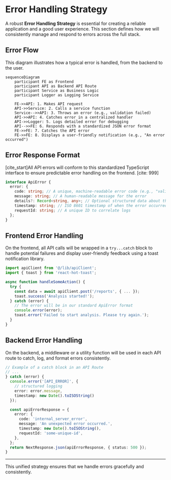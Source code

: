 # Error Handling Strategy

A robust **Error Handling Strategy** is essential for creating a reliable application and a good user experience. This section defines how we will consistently manage and respond to errors across the full stack.

## Error Flow

This diagram illustrates how a typical error is handled, from the backend to the user.

```mermaid
sequenceDiagram
    participant FE as Frontend
    participant API as Backend API Route
    participant Service as Business Logic
    participant Logger as Logging Service

    FE->>API: 1. Makes API request
    API->>Service: 2. Calls a service function
    Service-->>API: 3. Throws an error (e.g., validation failed)
    API->>API: 4. Catches error in a centralized handler
    API->>Logger: 5. Logs detailed error for debugging
    API-->>FE: 6. Responds with a standardized JSON error format
    FE->>FE: 7. Catches the API error
    FE->>FE: 8. Displays a user-friendly notification (e.g., "An error occurred")
```

## Error Response Format

[cite_start]All API errors will conform to this standardized TypeScript interface to ensure predictable error handling on the frontend. [cite: 999]

```typescript
interface ApiError {
  error: {
    code: string; // A unique, machine-readable error code (e.g., "validation_error")
    message: string; // A human-readable message for the error
    details?: Record<string, any>; // Optional structured data about the error
    timestamp: string; // ISO 8601 timestamp of when the error occurred
    requestId: string; // A unique ID to correlate logs
  };
}
```

## Frontend Error Handling

On the frontend, all API calls will be wrapped in a `try...catch` block to handle potential failures and display user-friendly feedback using a toast notification library.

```typescript
import apiClient from '@/lib/apiClient';
import { toast } from 'react-hot-toast';

async function handleSomeAction() {
  try {
    const data = await apiClient.post('/reports', { ... });
    toast.success('Analysis started!');
  } catch (error) {
    // The error will be in our standard ApiError format
    console.error(error); 
    toast.error('Failed to start analysis. Please try again.');
  }
}
```

## Backend Error Handling

On the backend, a middleware or a utility function will be used in each API route to catch, log, and format errors consistently.

```typescript
// Example of a catch block in an API Route
// ...
} catch (error) {
  console.error('[API_ERROR]', { 
    // structured logging
    error: error.message, 
    timestamp: new Date().toISOString() 
  });

  const apiErrorResponse = {
    error: {
      code: 'internal_server_error',
      message: 'An unexpected error occurred.',
      timestamp: new Date().toISOString(),
      requestId: 'some-unique-id',
    },
  };
  return NextResponse.json(apiErrorResponse, { status: 500 });
}
```

-----

This unified strategy ensures that we handle errors gracefully and consistently.
